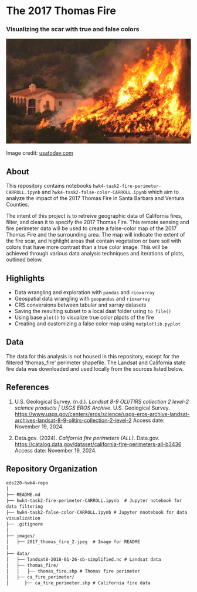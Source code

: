 # The 2017 Thomas Fire
### Visualizing the scar with true and false colors

![thomas fire image](images/2017_thomas_fire_2.jpeg)

Image credit: [usatoday.com](https://www.usatoday.com/story/news/2017/12/26/californias-largest-recorded-wildfire-winding-down-firefighters-gain-upper-hand/982571001/)

## About
This repository contains notebooks `hwk4-task2-fire-perimeter-CARROLL.ipynb` and `hwk4-task2-false-color-CARROLL.ipynb` which aim to analyze the impact of the 2017 Thomas Fire in Santa Barbara and Ventura Counties.

The intent of this project is to retreive geographic data of California fires, filter, and clean it to specify the 2017 Thomas Fire. This remote sensing and fire perimeter data will be used to create a false-color map of the 2017 Thomas Fire and the surrounding area. The map will indicate the extent of the fire scar, and highlight areas that contain vegetation or bare soil with colors that have more contrast than a true color image. This will be achieved through various data analysis techniques and iterations of plots, outlined below.

## Highlights

- Data wrangling and exploration with `pandas` and `rioxarray`
- Geospatial data wrangling with `geopandas` and `rioxarray`
- CRS conversions between tabular and xarray datasets
- Saving the resulting subset to a local daat folder using `to_file()`
- Using base `plot()` to visualize true color plpots of the fire
- Creating and customizing a false color map using `matplotlib.pyplot`



## Data
The data for this analysis is not housed in this repository, except for the filtered 'thomas_fire' perimeter shapefile. The Landsat and California state fire data was downloaded and used locally from the sources listed below.

## References

1. U.S. Geological Survey. (n.d.). *Landsat 8-9 OLI/TIRS collection 2 level-2 science products | USGS EROS Archive*. U.S. Geological Survey. https://www.usgs.gov/centers/eros/science/usgs-eros-archive-landsat-archives-landsat-8-9-olitirs-collection-2-level-2 Access date: November 19, 2024.

2. Data.gov. (2024). *California fire perimeters (ALL)*. Data.gov. https://catalog.data.gov/dataset/california-fire-perimeters-all-b3436 Access date: November 19, 2024.


## Repository Organization

 ```
 eds220-hwk4-repo
│
├── README.md                     
├── hwk4-task2-fire-perimeter-CARROLL.ipynb  # Jupyter notebook for data filtering
├── hwk4-task2-false-color-CARROLL.ipynb # Jupyter nnotebook for data visualization                    
├── .gitignore                    
│
├── images/                       
│   ├── 2017_thomas_fire_2.jpeg  # Image for README
│ 
├── data/
│   ├── landsat8-2018-01-26-sb-simplified.nc # Landsat data
│   ├── thomas_fire/
│   │   ├── thomas_fire.shp # Thomas fire perimeter
│   ├── ca_fire_perimeter/
│      ├── ca_fire_perimeter.shp # California fire data
```